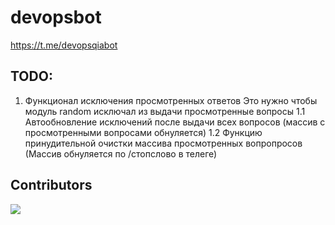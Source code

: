 # devopsbot
https://t.me/devopsqiabot


## TODO:

1. Функционал исключения просмотренных ответов
Это нужно чтобы модуль random исключал из выдачи просмотренные вопросы
  1.1 Автообновление исключений после выдачи всех вопросов (массив с просмотренными вопросами обнуляется)
  1.2 Функцию принудительной очистки массива просмотренных вопропросов (Массив обнуляется по /стопслово в телеге)


## Contributors
<a href="https://github.com/kpehki/devopsbot/graphs/contributors">
  <img src="https://contrib.rocks/image?repo=kpehki/devopsbot" />
</a>
